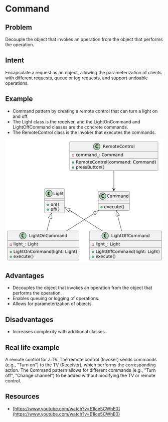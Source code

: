 # Command

## Problem
Decouple the object that invokes an operation from the object that performs the operation.

## Intent
Encapsulate a request as an object, allowing the parameterization of clients with different requests, queue or log requests, and support undoable operations.

## Example
* Command pattern by creating a remote control that can turn a light on and off. 
* The Light class is the receiver, and the LightOnCommand and LightOffCommand classes are the concrete commands.
* The RemoteControl class is the invoker that executes the commands.

![Command pattern](./command_img.png)

## Advantages
* Decouples the object that invokes an operation from the object that performs the operation.
* Enables queuing or logging of operations.
* Allows for parameterization of objects.

## Disadvantages
* Increases complexity with additional classes.

## Real life example
A remote control for a TV. The remote control (Invoker) sends commands (e.g., "Turn on") to the TV (Receiver), which performs the corresponding action. The Command pattern allows for different commands (e.g., "Turn off", "Change channel") to be added without modifying the TV or remote control.

## Resources
* [https://www.youtube.com/watch?v=E1lce5CWhE0](https://www.youtube.com/watch?v=E1lce5CWhE0)